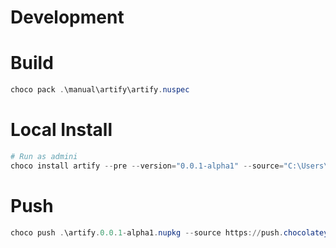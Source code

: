 # Development

# Build

```powershell
choco pack .\manual\artify\artify.nuspec
```

# Local Install

```powershell
# Run as admini
choco install artify --pre --version="0.0.1-alpha1" --source="C:\Users\ying\workspace\insco-inc\chocolatey-packages"
```

# Push

```powershell
choco push .\artify.0.0.1-alpha1.nupkg --source https://push.chocolatey.org/ -d
```
